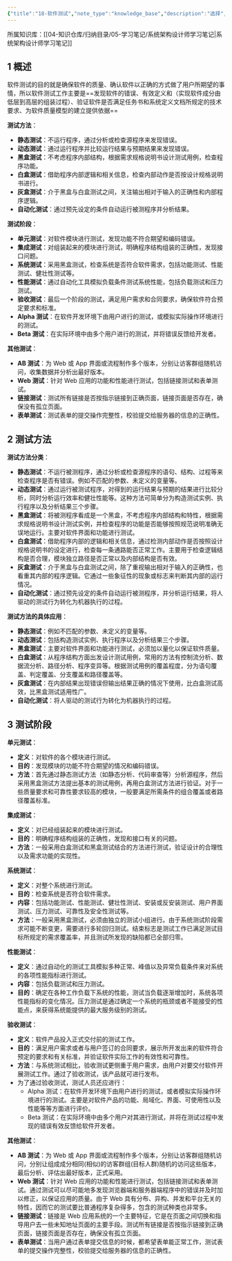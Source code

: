 ```yaml
---
{"title":"18-软件测试","note_type":"knowledge_base","description":"选择","tags":["软考","系统架构设计师"],"create_time":"2024-10-12","update_time":"2025-02-19","dg-home":false,"dg-publish":true,"aliase":[],"knowledge_type":"学习笔记","root":"系统架构设计师学习笔记","permalink":"/04-知识仓库/知识单元/05-学习笔记/系统架构设计师学习笔记/18-软件测试/","dgPassFrontmatter":true,"noteIcon":"","created":"2024-10-12","updated":"2025-02-19"}
---
```



所属知识库：[[04-知识仓库/归纳目录/05-学习笔记/系统架构设计师学习笔记\|系统架构设计师学习笔记]]

## 1 概述

软件测试的目的就是确保软件的质量、确认软件以正确的方式做了用户所期望的事情，所以软件测试工作主要是==发现软件的错误、有效定义和（实现软件成分由低层到高层的组装过程）、验证软件是否满足任务书和系统定义文档所规定的技术要求、为软件质量模型的建立提供依据==

**测试方法**：
- **静态测试**：不运行程序，通过分析或检查源程序来发现错误。
- **动态测试**：通过运行程序并比较运行结果与预期结果来发现错误。
- **黑盒测试**：不考虑程序内部结构，根据需求规格说明书设计测试用例，检查程序功能。
- **白盒测试**：借助程序内部逻辑和相关信息，检查内部动作是否按设计规格说明书进行。
- **灰盒测试**：介于黑盒与白盒测试之间，关注输出相对于输入的正确性和内部程序逻辑。
- **自动化测试**：通过预先设定的条件自动运行被测程序并分析结果。

**测试阶段**：
- **单元测试**：对软件模块进行测试，发现功能不符合期望和编码错误。
- **集成测试**：对组装起来的模块进行测试，明确程序结构组装的正确性，发现接口问题。
- **系统测试**：采用黑盒测试，检查系统是否符合软件需求，包括功能测试、性能测试、健壮性测试等。
- **性能测试**：通过自动化工具模拟负载条件测试系统性能，包括负载测试和压力测试。
- **验收测试**：最后一个阶段的测试，满足用户需求和合同要求，确保软件符合预定要求和标准。
- **Alpha 测试**：在软件开发环境下由用户进行的测试，或模拟实际操作环境进行的测试。
- **Beta 测试**：在实际环境中由多个用户进行的测试，并将错误反馈给开发者。

**其他测试**：
- **AB 测试**：为 Web 或 App 界面或流程制作多个版本，分别让访客群组随机访问，收集数据并分析出最好版本。
- **Web 测试**：针对 Web 应用的功能和性能进行测试，包括链接测试和表单测试。
- **链接测试**：测试所有链接是否按指示链接到正确页面，链接页面是否存在，确保没有孤立页面。
- **表单测试**：测试表单的提交操作完整性，校验提交给服务器的信息的正确性。

## 2 测试方法

**测试方法分类**：
- **静态测试**：不运行被测程序，通过分析或检查源程序的语句、结构、过程等来检查程序是否有错误。例如不匹配的参数、未定义的变量等。
- **动态测试**：通过运行被测试程序，对得到的运行结果与预期的结果进行比较分析，同时分析运行效率和健壮性能等。这种方法可简单分为构造测试实例、执行程序以及分析结果三个步骤。
- **黑盒测试**：将被测程序看成是一个黑盒，不考虑程序内部结构和特性，根据需求规格说明书设计测试实例，并检查程序的功能是否能够按照规范说明准确无误地运行。主要对软件界面和功能进行测试。
- **白盒测试**：借助程序内部的逻辑和相关信息，通过检测内部动作是否按照设计规格说明书的设定进行，检查每一条通路能否正常工作。主要用于检查逻辑结构是否合理，模块独立路径是否正常以及内部结构是否有效。
- **灰盒测试**：介于黑盒与白盒测试之间，除了重视输出相对于输入的正确性，也看重其内部的程序逻辑。它通过一些象征性的现象或标志来判断其内部的运行情况。
- **自动化测试**：通过预先设定的条件自动运行被测程序，并分析运行结果，将人驱动的测试行为转化为机器执行的过程。

**测试方法的具体应用**：
- **静态测试**：例如不匹配的参数、未定义的变量等。
- **动态测试**：包括构造测试实例、执行程序以及分析结果三个步骤。
- **黑盒测试**：主要对软件界面和功能进行测试，必须加以量化以保证软件质量。
- **白盒测试**：从程序结构方面出发设计测试用例，常用的方法有控制流分析、数据流分析、路径分析、程序变异等。根据测试用例的覆盖程度，分为语句覆盖、判定覆盖、分支覆盖和路径覆盖等。
- **灰盒测试**：在内部结果出现错误但输出结果正确的情况下使用，比白盒测试高效，比黑盒测试适用性广。
- **自动化测试**：将人驱动的测试行为转化为机器执行的过程。

## 3 测试阶段

**单元测试**：
- **定义**：对软件的各个模块进行测试。
- **目的**：发现模块的功能不符合期望的情况和编码错误。
- **方法**：首先通过静态测试方法（如静态分析、代码审查等）分析源程序，然后采用黑盒测试方法提出基本的测试用例，再用白盒测试方法进行验证。对于一些质量要求和可靠性要求较高的模块，一般要满足所需条件的组合覆盖或者路径覆盖标准。

**集成测试**：
- **定义**：对已经组装起来的模块进行测试。
- **目的**：明确程序结构组装的正确性，发现和接口有关的问题。
- **方法**：一般采用白盒测试和黑盒测试结合的方法进行测试，验证设计的合理性以及需求功能的实现性。

**系统测试**：
- **定义**：对整个系统进行测试。
- **目的**：检查系统是否符合软件需求。
- **内容**：包括功能测试、性能测试、健壮性测试、安装或反安装测试、用户界面测试、压力测试、可靠性及安全性测试等。
- **方法**：一般采用黑盒测试，必须由独立的测试小组进行。由于系统测试阶段需求可能不断变更，需要进行多轮回归测试。结束标志是测试工作已满足测试目标所规定的需求覆盖率，并且测试所发现的缺陷都已全部归零。

**性能测试**：
- **定义**：通过自动化的测试工具模拟多种正常、峰值以及异常负载条件来对系统的各项性能指标进行测试。
- **内容**：包括负载测试和压力测试。
- **目的**：确定在各种工作负载下系统的性能，测试当负载逐渐增加时，系统各项性能指标的变化情况。压力测试是通过确定一个系统的瓶颈或者不能接受的性能点，来获得系统能提供的最大服务级别的测试。

**验收测试**：
- **定义**：软件产品投入正式交付前的测试工作。
- **目的**：满足用户需求或者与用户签订的合同要求，展示所开发出来的软件符合预定的要求和有关标准，并验证软件实际工作的有效性和可靠性。
- **方法**：与系统测试相比，验收测试更侧重于用户需求，由用户对要交付软件开展测试工作。通过了验收测试，该产品就可进行发布。
- 为了通过验收测试，测试人员还应进行：
	- Alpha 测试：在软件开发环境下由用户进行的测试，或者模拟实际操作环境进行的测试。主要是对软件产品的功能、局域化、界面、可使用性以及性能等等方面进行评价。
	- Beta 测试：在实际环境中由多个用户对其进行测试，并将在测试过程中发现的错误有效反馈给软件开发者。

**其他测试**：
- **AB 测试**：为 Web 或 App 界面或流程制作多个版本，分别让访客群组随机访问，分别让组成成分相同(相似)的访客群组(目标人群)随机的访问这些版本，最后分析、评估出最好版本，正式采用。
- **Web 测试**：针对 Web 应用的功能和性能进行测试，包括链接测试和表单测试。通过测试可以尽可能地多发现浏览器端和服务器端程序中的错误并及时加以修正，以保证应用的质量。由于 Web 具有分布、异构、并发和平台无关的特性，因而它的测试要比普通程序复杂得多，包含的测试种类也非常多。
- **链接测试**：链接是 Web 应用系统的一个主要特征，它是在页面之间切换和指导用户去一些未知地址页面的主要手段。测试所有链接是否按指示链接到正确页面，链接页面是否存在，确保没有孤立页面。
- **表单测试**：当用户通过表单提交信息的时候，都希望表单能正常工作，测试表单的提交操作完整性，校验提交给服务器的信息的正确性。
